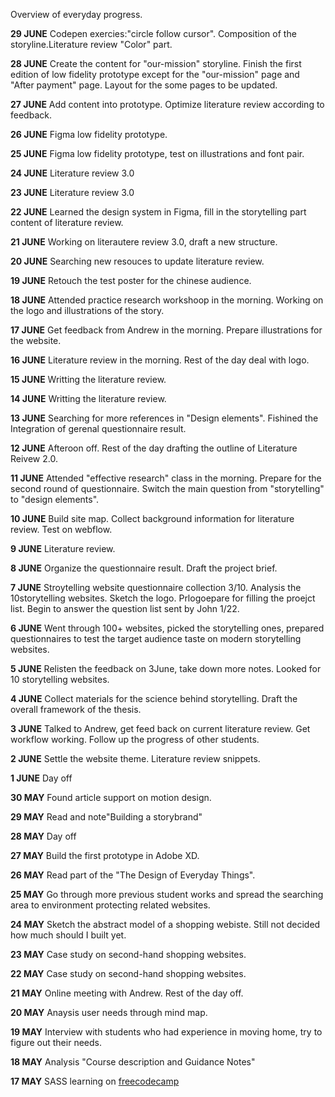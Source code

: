 Overview of everyday progress.

**29 JUNE**
Codepen exercies:"circle follow cursor". Composition of the storyline.Literature review "Color" part.

**28 JUNE**
Create the content for "our-mission" storyline. Finish the first edition of low fidelity prototype except for the "our-mission" page and "After payment" page. Layout for the some pages to be updated.

**27 JUNE**
Add content into prototype. Optimize literature review according to feedback.

**26 JUNE**
Figma low fidelity prototype.

**25 JUNE**
Figma low fidelity prototype, test on illustrations and font pair.

**24 JUNE**
Literature review 3.0

**23 JUNE**
Literature review 3.0

**22 JUNE**
Learned the design system in Figma, fill in the storytelling part content of literature review.

**21 JUNE**
Working on literautere review 3.0, draft a new structure.

**20 JUNE**
Searching new resouces to update literature review.

**19 JUNE**
Retouch the test poster for the chinese audience.

**18 JUNE**
Attended practice research workshoop in the morning. Working on the logo and illustrations of the story.

**17 JUNE**
Get feedback from Andrew in the morning. Prepare illustrations for the website.

**16 JUNE**
Literature review in the morning. Rest of the day deal with logo.

**15 JUNE**
Writting the literature review.

**14 JUNE**
Writting the literature review.

**13 JUNE**
Searching for more references in "Design elements". Fishined the Integration of gerenal questionnaire result.

**12 JUNE**
Afteroon off. Rest of the day drafting the outline of Literature Reivew 2.0.

**11 JUNE**
Attended "effective research" class in the morning. Prepare for the second round of questionnaire. Switch the main question from "storytelling" to "design elements".

**10 JUNE**
Build site map. Collect background information for literature review. Test on webflow.

**9 JUNE**
Literature review.

**8 JUNE**
Organize the questionnaire result. Draft the project brief.

**7 JUNE**
Stroytelling website questionnaire collection 3/10. Analysis the 10storytelling websites. Sketch the logo. Prlogoepare for filling the proejct list. Begin to answer the question list sent by John 1/22.

**6 JUNE**
Went through 100+ websites, picked the storytelling ones, prepared questionnaires to test the target audience taste on modern storytelling websites.

**5 JUNE**
Relisten the feedback on 3June, take down more notes. Looked for 10 storytelling websites.

**4 JUNE**
Collect materials for the science behind storytelling. Draft the overall framework of the thesis.

**3 JUNE**
Talked to Andrew, get feed back on current literature review. Get workflow working. Follow up the progress of other students.

**2 JUNE**
Settle the website theme. Literature review snippets.

**1 JUNE**
Day off

**30 MAY**
Found article support on motion design.

**29 MAY**
Read and note"Building a storybrand"

**28 MAY**
Day off

**27 MAY**
Build the first prototype in Adobe XD.

**26 MAY**
Read part of the "The Design of Everyday Things".

**25 MAY**
Go through more previous student works and spread the searching area to environment protecting related websites.

**24 MAY**
Sketch the abstract model of a shopping webiste. Still not decided how much should I built yet.

**23 MAY**
Case study on second-hand shopping websites.

**22 MAY**
Case study on second-hand shopping websites.

**21 MAY**
Online meeting with Andrew. Rest of the day off.

**20 MAY**
Anaysis user needs through mind map.

**19 MAY**
Interview with students who had experience in moving home, try to figure out their needs.

**18 MAY**
Analysis "Course description and Guidance Notes"

**17 MAY**
SASS learning on [freecodecamp](https://www.freecodecamp.org/ "freecodecamp")
